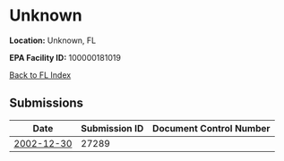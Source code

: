 # Unknown

**Location:** Unknown, FL

**EPA Facility ID:** 100000181019

[Back to FL Index](../../index.md)

## Submissions

| Date | Submission ID | Document Control Number |
|------|--------------|-------------------------|
| [2002-12-30](submissions/27289.md) | 27289 |  |
